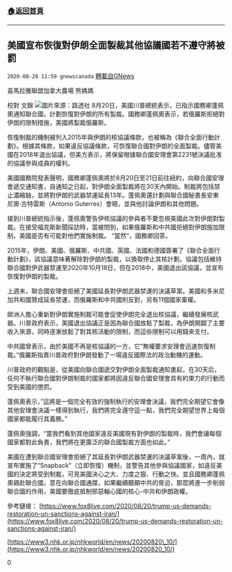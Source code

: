 ###  [:house:返回首頁](https://github.com/ourhimalayas/txt)
---

## 美國宣布恢復對伊朗全面製裁其他協議國若不遵守將被罰
`2020-08-20 11:59 gnewscanada` [轉載自GNews](https://gnews.org/zh-hant/307835/)

喜馬拉雅聯盟加拿大農場 熊媽媽

校對 文錦
![](https://s3.amazonaws.com/gnews-media-offload/wp-content/uploads/2020/08/20114110/%E8%B7%AF%E9%80%8F%E7%A4%BE-3.jpg)圖片來源：路透社
8月20日，美國川普總統表示，已指示國務卿蓬佩奧通知聯合國，計劃恢復對伊朗的所有製裁。國務卿蓬佩奧表示，若俄羅斯拒絕對伊朗的限制措施，美國將製裁俄羅斯。

恢復制裁的機制被列入2015年與伊朗的核協議條款，也被稱為《聯合全面行動計劃》。根據其條款，如果違反協議條款，可恢復聯合國對伊朗的全面製裁。儘管美國在2018年退出協議，但美方表示，將保留根據聯合國安理會第2231號決議批准的協議參與成員的權利。

美國國務院發表聲明，國務卿蓬佩奧將於8月20日至21日前往紐約，向聯合國安理會遞交通知書，自通知之日起，對伊朗全面製裁將在30天內開始。制裁將包括禁止濃縮鈾，並將對伊朗的武器禁運延長13年。蓬佩奧還計劃與聯合國秘書長安東尼奧·古特雷斯（Antonio Guterres）會晤，並與他討論伊朗和其他問題。

接到川普總統指示後，蓬佩奧警告伊核協議的參與者不要忽視美國此次對伊朗對製裁。在接受福克斯新聞採訪時，當被問到，如果俄羅斯和中共國拒絕對伊朗施加限制，美國是否有可能對他們實施制裁。 “當然”，國務卿回答。

2015年，伊朗、美國、俄羅斯、中共國、英國、法國和德國簽署了《聯合全面行動計劃》，該協議意味著解除對伊朗的製裁，以換取停止其核計劃。協議包括維持聯合國對伊武器禁運至2020年10月18日，但在2018中，美國退出該協議，並宣布恢復對伊朗的製裁。

上週末，聯合國安理會拒絕了美國延長對伊朗武器禁運的決議草案。美國和多米尼加共和國贊成延長禁運，而俄羅斯和中共國則反對，另有11個國家棄權。

歐洲人擔心重新對伊朗實施制裁可能會促使伊朗完全退出核協議，繼續發展核武器。川普政府表示，美國退出協議正是因為聯合國放鬆了製裁，為伊朗開闢了主要收入來源，同時逐漸放鬆了對其核活動的限制，而這些限制可以用錢來支付。

中共國曾表示，由於美國不再是核協議的一方，它”無權要求安理會迅速恢復制裁。”俄羅斯指責川普政府對伊朗發動了一場違反國際法的政治動機的運動。

川普政府的觀點是，從美國向聯合國遞交對伊朗全面製裁通知書起，在30天后，任何不執行聯合國對伊朗制裁的國家都將因違反聯合國安理會具有約束力的行動而受到美國的懲罰。

蓬佩奧表示，”這將是一個完全有效的強制執行的安理會決議，我們完全期望它會像其他安理會決議一樣得到執行，我們將完全遵守這一點，我們完全期望世界上每個國家都能履行其義務。”

蓬佩奧強調，“當我們看到其他國家違反美國現有對伊朗的製裁時，我們會讓每個國家都對此負責，我們將在更廣泛的聯合國製裁方面也如此。”

美國在遭到聯合國安理會拒絕了其延長對伊朗武器禁運的決議草案後，一周內，就宣布實施了“Snapback”（立即恢復）機制，並警告其他參與協議國家，如違反美國的決定將受到制裁，可見美國決心之大、力度之狠、行動之快。並且國務卿蓬佩奧親赴聯合國，意在向聯合國通牒，如果繼續聽願中共的脅迫，那麼將進一步削弱聯合國的作用，美國要徹底抵制邪惡軸心國的核心-中共和伊朗政權。

參考鏈接： [https://www.fox8live.com/2020/08/20/trump-us-demands-restoration-un-sanctions-against-iran/](https://www.fox8live.com/2020/08/20/trump-us-demands-restoration-un-sanctions-against-iran/)

[https://www3.nhk.or.jp/nhkworld/en/news/20200820\_10/](https://www3.nhk.or.jp/nhkworld/en/news/20200820_10/)



0
